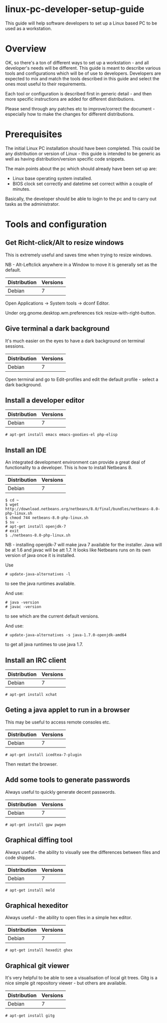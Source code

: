 linux-pc-developer-setup-guide
===============================

This guide will help software developers to set up a Linux based PC to be used as a workstation.

# Overview

OK, so there's a ton of different ways to set up a workstation - and all developer's needs will be different.  This guide is meant to describe various tools and configurations which will be of use to developers.  Developers are expected to mix and match the tools described in this guide and select the ones most useful to their requirements.

Each tool or configuration is described first in generic detail - and then more specific instructions are added for different distributions.

Please send through any patches etc to improve/correct the document - especially how to make the changes for different distributions.

# Prerequisites

The initial Linux PC installation should have been completed.  This could be any distribution or version of Linux - this guide is intended to be generic as well as having distribution/version specific code snippets.

The main points about the pc which should already have been set up are:

* Linux base operating system installed.
* BIOS clock set correctly and datetime set correct within a couple of minutes.

Basically, the developer should be able to login to the pc and to carry out tasks as the administrator.

# Tools and configuration

## Get Richt-click/Alt to resize windows

This is extremely useful and saves time when trying to resize windows.

NB - Alt-Leftclick anywhere in a Window to move it is generally set as the default.

| Distribution | Versions |
| --- | --- |
| Debian | 7 |

Open Applications -> System tools -> dconf Editor.

Under org.gnome.desktop.wm.preferences tick resize-with-right-button.

## Give terminal a dark background

It's much easier on the eyes to have a dark background on terminal sessions.  

| Distribution | Versions |
| --- | --- |
| Debian | 7 |

Open terminal and go to Edit-profiles and edit the default profile - select a dark background.

## Install a developer editor

| Distribution | Versions |
| --- | --- |
| Debian | 7 |

    # apt-get install emacs emacs-goodies-el php-elisp
 
## Install an IDE

An integrated development environment can provide a great deal of functionality to a developer.  This is how to install Netbeans 8.

| Distribution | Versions |
| --- | --- |
| Debian | 7 |

    $ cd ~
    $ wget http://download.netbeans.org/netbeans/8.0/final/bundles/netbeans-8.0-php-linux.sh
    $ chmod 744 netbeans-8.0-php-linux.sh
    $ su -
    # apt-get install openjdk-7
    # exit
    $ ./netbeans-8.0-php-linux.sh
    
NB - installing openjdk-7 will make java 7 available for the installer.  Java will be at 1.6 and javac will be att 1.7.  It looks like Netbeans runs on its own version of java once it is installed.

Use

    # update-java-alternatives -l
    
to see the java runtimes available.

And use:

    # java -version
    # javac -version
    
to see which are the current default versions.

And use:

    # update-java-alternatives -s java-1.7.0-openjdk-amd64
    
to get all java runtimes to use java 1.7.    

    
## Install an IRC client

| Distribution | Versions |
| --- | --- |
| Debian | 7 |

    # apt-get install xchat

## Geting a java applet to run in a browser

This may be useful to access remote consoles etc.

| Distribution | Versions |
| --- | --- |
| Debian | 7 |

    # apt-get install icedtea-7-plugin
    
Then restart the browser.

## Add some tools to generate passwords

Always useful to quickly generate decent passwords.

| Distribution | Versions |
| --- | --- |
| Debian | 7 |

    # apt-get install gpw pwgen

## Graphical diffing tool

Always useful - the ability to visually see the differences between files and code shippets.

| Distribution | Versions |
| --- | --- |
| Debian | 7 |

    # apt-get install meld
    
## Graphical hexeditor

Always useful - the ability to open files in a simple hex editor.

| Distribution | Versions |
| --- | --- |
| Debian | 7 |

    # apt-get install hexedit ghex
    
## Graphical git viewer

It's very helpful to be able to see a visualisation of local git trees.  Gitg is a nice simple git repository viewer - but others are available.

| Distribution | Versions |
| --- | --- |
| Debian | 7 |

    # apt-get install gitg
        
